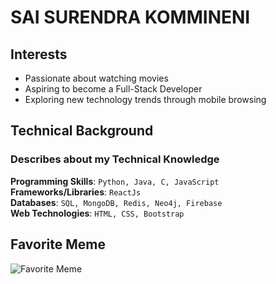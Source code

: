 # SAI SURENDRA KOMMINENI
## Interests
- Passionate about watching movies
- Aspiring to become a Full-Stack Developer
- Exploring new technology trends through mobile browsing
## Technical Background
### Describes about my Technical Knowledge
**Programming Skills**: `Python, Java, C, JavaScript`  
**Frameworks/Libraries**: `ReactJs`  
**Databases**: `SQL, MongoDB, Redis, Neo4j, Firebase`  
**Web Technologies**: `HTML, CSS, Bootstrap`
## Favorite Meme
![Favorite Meme](https://github.com/user-attachments/assets/29a618ce-c6c0-4f12-b4fa-d0bb0f8317b1)
